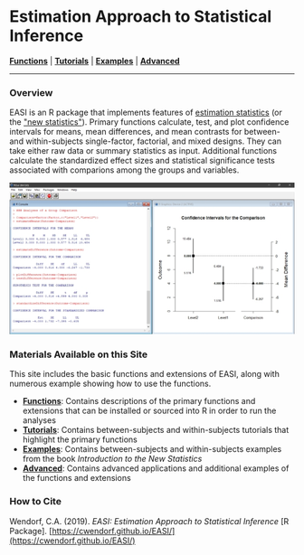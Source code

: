# Estimation Approach to Statistical Inference

[**Functions**](./Functions) | 
[**Tutorials**](./Tutorials) | 
[**Examples**](./Examples) | 
[**Advanced**](./Advanced)

---

### Overview

EASI is an R package that implements features of [estimation statistics](https://en.wikipedia.org/wiki/Estimation_statistics "Estimation Statistics on Wikipedia") (or the ["new statistics"](https://thenewstatistics.com/itns/ "Introduction to the New Statistics")). Primary functions calculate, test, and plot confidence intervals for means, mean differences, and mean contrasts for between- and within-subjects single-factor, factorial, and mixed designs. They can take either raw data or summary statistics as input. Additional functions calculate the standardized effect sizes and statistical significance tests associated with comparions among the groups and variables. 

<p align="center"><kbd><img src="easiDifference.jpg"></kbd></p>

### Materials Available on this Site

This site includes the basic functions and extensions of EASI, along with numerous example showing how to use the functions.

- [**Functions**](./Functions): Contains descriptions of the primary functions and extensions that can be installed or sourced into R in order to run the analyses
- [**Tutorials**](./Tutorials): Contains between-subjects and within-subjects tutorials that highlight the primary functions
- [**Examples**](./Examples): Contains between-subjects and within-subjects examples from the book _Introduction to the New Statistics_
- [**Advanced**](./Advanced): Contains advanced applications and additional examples of the functions and extensions

### How to Cite

Wendorf, C.A. (2019). _EASI: Estimation Approach to Statistical Inference_ [R Package]. [https://cwendorf.github.io/EASI/](https://cwendorf.github.io/EASI/)
